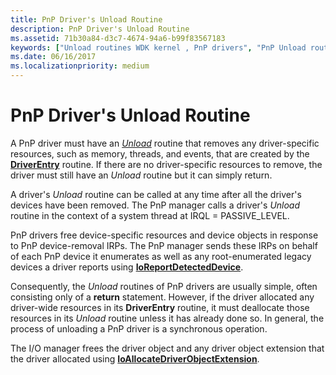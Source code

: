 ```yaml
---
title: PnP Driver's Unload Routine
description: PnP Driver's Unload Routine
ms.assetid: 71b30a84-d3c7-4674-94a6-b99f83567183
keywords: ["Unload routines WDK kernel , PnP drivers", "PnP Unload routine WDK kernel", "Plug and Play Unload routine WDK kernel"]
ms.date: 06/16/2017
ms.localizationpriority: medium
---
```


# PnP Driver's Unload Routine





A PnP driver must have an [*Unload*](https://msdn.microsoft.com/library/windows/hardware/ff564886) routine that removes any driver-specific resources, such as memory, threads, and events, that are created by the [**DriverEntry**](https://msdn.microsoft.com/library/windows/hardware/ff544113) routine. If there are no driver-specific resources to remove, the driver must still have an *Unload* routine but it can simply return.

A driver's *Unload* routine can be called at any time after all the driver's devices have been removed. The PnP manager calls a driver's *Unload* routine in the context of a system thread at IRQL = PASSIVE\_LEVEL.

PnP drivers free device-specific resources and device objects in response to PnP device-removal IRPs. The PnP manager sends these IRPs on behalf of each PnP device it enumerates as well as any root-enumerated legacy devices a driver reports using [**IoReportDetectedDevice**](https://msdn.microsoft.com/library/windows/hardware/ff549597).

Consequently, the *Unload* routines of PnP drivers are usually simple, often consisting only of a **return** statement. However, if the driver allocated any driver-wide resources in its **DriverEntry** routine, it must deallocate those resources in its *Unload* routine unless it has already done so. In general, the process of unloading a PnP driver is a synchronous operation.

The I/O manager frees the driver object and any driver object extension that the driver allocated using [**IoAllocateDriverObjectExtension**](https://msdn.microsoft.com/library/windows/hardware/ff548233).

 

 




